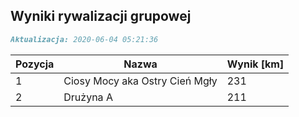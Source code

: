 ## Wyniki rywalizacji grupowej

```markdown
Aktualizacja: 2020-06-04 05:21:36
```

Pozycja | Nazwa | Wynik [km] |
------------ | -------------  | -------------
 1 |Ciosy Mocy aka Ostry Cień Mgły | 231 
 2 |Drużyna A | 211